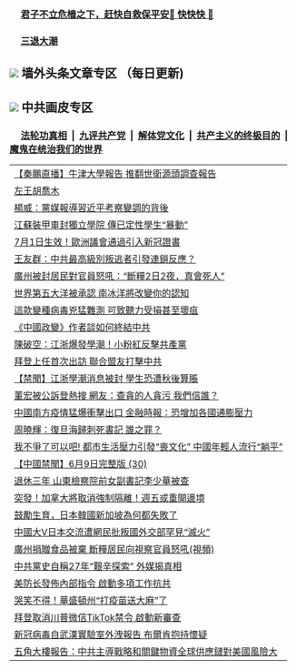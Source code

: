 
 ### &nbsp;&nbsp;&nbsp;&nbsp; [君子不立危樯之下，赶快自救保平安🍎 快快快 📩](https://github.com/pwgy/td/blob/master/README.md)

 ### &nbsp;&nbsp;&nbsp;&nbsp; [三退大潮](https://ww3.xkide.work/?key=zuuelqyfglsfjmgm&pin=65881581&ag=ogQuit&from=pw2) 

## <img src="https://img.icons8.com/cute-clipart/2x/circled-right.png"> 墙外头条文章专区 （每日更新)

<Table>
<tr><td colspan="2" align="left"><a href="https://www.cheuw.work/?ag=c1444519&key=payedyunruhydnqd&from=pw2">【秦鵬直播】牛津大學報告 推翻世衛源頭調查報告
</a></td></tr>
<tr><td colspan="2" align="left"><a href="https://www.cheuw.work/?ag=c1444529&key=payedyunruhydnqd&from=pw2">左王胡喬木
</a></td></tr>
<tr><td colspan="2" align="left"><a href="https://www.cheuw.work/?ag=c1444467&key=payedyunruhydnqd&from=pw2">楊威：黨媒報導習近平考察變調的背後
</a></td></tr>
<tr><td colspan="2" align="left"><a href="https://www.cheuw.work/?ag=c1444482&key=payedyunruhydnqd&from=pw2">江蘇裝甲車封獨立學院 傳已定性學生“暴動”
</a></td></tr>
<tr><td colspan="2" align="left"><a href="https://www.cheuw.work/?ag=c1444528&key=payedyunruhydnqd&from=pw2">7月1日生效！歐洲議會通過引入新冠證書
</a></td></tr>
<tr><td colspan="2" align="left"><a href="https://www.cheuw.work/?ag=c1444464&key=payedyunruhydnqd&from=pw2">王友群：中共最高級別叛逃者引發連鎖反應？
</a></td></tr>
<tr><td colspan="2" align="left"><a href="https://www.cheuw.work/?ag=c1444495&key=payedyunruhydnqd&from=pw2">廣州被封居民對官員怒吼：“斷糧2日2夜，真會死人”
</a></td></tr>
<tr><td colspan="2" align="left"><a href="https://www.cheuw.work/?ag=c1444527&key=payedyunruhydnqd&from=pw2">世界第五大洋被承認 南冰洋將改變你的認知
</a></td></tr>
<tr><td colspan="2" align="left"><a href="https://www.cheuw.work/?ag=c1444501&key=payedyunruhydnqd&from=pw2">這款變種病毒兇猛難測 可致聽力受損甚至壞疽
</a></td></tr>
<tr><td colspan="2" align="left"><a href="https://www.cheuw.work/?ag=c1444454&key=payedyunruhydnqd&from=pw2">《中國政變》作者談如何終結中共
</a></td></tr>
<tr><td colspan="2" align="left"><a href="https://www.cheuw.work/?ag=c1444465&key=payedyunruhydnqd&from=pw2">陳破空：江浙爆發學潮！小粉紅反擊共產黨
</a></td></tr>
<tr><td colspan="2" align="left"><a href="https://www.cheuw.work/?ag=c1444526&key=payedyunruhydnqd&from=pw2">拜登上任首次出訪 聯合盟友打擊中共
</a></td></tr>
<tr><td colspan="2" align="left"><a href="https://www.cheuw.work/?ag=c1444425&key=payedyunruhydnqd&from=pw2">【禁聞】江浙學潮消息被封 學生恐遭秋後算賬
</a></td></tr>
<tr><td colspan="2" align="left"><a href="https://www.cheuw.work/?ag=c1444483&key=payedyunruhydnqd&from=pw2">董宏被公訴登熱搜  網友：查貪的人貪污  我們信誰？
</a></td></tr>
<tr><td colspan="2" align="left"><a href="https://www.cheuw.work/?ag=c1444450&key=payedyunruhydnqd&from=pw2">中國南方疫情猛爆衝擊出口 金融時報：恐增加各國通膨壓力
</a></td></tr>
<tr><td colspan="2" align="left"><a href="https://www.cheuw.work/?ag=c1444485&key=payedyunruhydnqd&from=pw2">周曉輝：復旦海歸刺死書記 誰之罪？
</a></td></tr>
<tr><td colspan="2" align="left"><a href="https://www.cheuw.work/?ag=c1444456&key=payedyunruhydnqd&from=pw2">我不爭了可以吧! 都市生活壓力引發“喪文化” 中國年輕人流行“躺平”
</a></td></tr>
<tr><td colspan="2" align="left"><a href="https://www.cheuw.work/?ag=c1444424&key=payedyunruhydnqd&from=pw2">【中國禁聞】6月9日完整版 (30)
</a></td></tr>
<tr><td colspan="2" align="left"><a href="https://www.cheuw.work/?ag=c1444524&key=payedyunruhydnqd&from=pw2">退休三年 山東檢察院前女副書記李少華被查
</a></td></tr>
<tr><td colspan="2" align="left"><a href="https://www.cheuw.work/?ag=c1444522&key=payedyunruhydnqd&from=pw2">突發！加拿大將取消強制隔離！週五或重開邊境
</a></td></tr>
<tr><td colspan="2" align="left"><a href="https://www.cheuw.work/?ag=c1444530&key=payedyunruhydnqd&from=pw2">鼓勵生育，日本韓國新加坡為何都失敗了
</a></td></tr>
<tr><td colspan="2" align="left"><a href="https://www.cheuw.work/?ag=c1444493&key=payedyunruhydnqd&from=pw2">中國大V日本交流遭網民批叛國外交部罕見“滅火”
</a></td></tr>
<tr><td colspan="2" align="left"><a href="https://www.cheuw.work/?ag=c1444461&key=payedyunruhydnqd&from=pw2">廣州捐贈食品被棄 斷糧居民向視察官員怒吼(視頻)
</a></td></tr>
<tr><td colspan="2" align="left"><a href="https://www.cheuw.work/?ag=c1444533&key=payedyunruhydnqd&from=pw2">中共黨史自稱27年“艱辛探索” 外媒揭真相
</a></td></tr>
<tr><td colspan="2" align="left"><a href="https://www.cheuw.work/?ag=c1444455&key=payedyunruhydnqd&from=pw2">美防长發佈內部指令 啟動多項工作抗共
</a></td></tr>
<tr><td colspan="2" align="left"><a href="https://www.cheuw.work/?ag=c1444525&key=payedyunruhydnqd&from=pw2">哭笑不得！華盛頓州“打疫苗送大麻”了
</a></td></tr>
<tr><td colspan="2" align="left"><a href="https://www.cheuw.work/?ag=c1444445&key=payedyunruhydnqd&from=pw2">拜登取消川普微信TikTok禁令 啟動新審查
</a></td></tr>
<tr><td colspan="2" align="left"><a href="https://www.cheuw.work/?ag=c1444468&key=payedyunruhydnqd&from=pw2">新冠病毒自武漢實驗室外洩報告 布爾肯抱持懷疑
</a></td></tr>
<tr><td colspan="2" align="left"><a href="https://www.cheuw.work/?ag=c1444472&key=payedyunruhydnqd&from=pw2">五角大樓報告：中共主導戰略和關鍵物資全球供應鏈對美國風險大
</a></td></t
 </Table>

 ## <img src="https://img.icons8.com/cute-clipart/2x/circled-right.png"> 中共画皮专区
 ### &nbsp;&nbsp;&nbsp;&nbsp; [法轮功真相](https://github.com/begood0513/basic/blob/master/README.md) &nbsp;|&nbsp; [九评共产党](https://github.com/begood0513/9ping.md/blob/master/README.md) &nbsp;|&nbsp; [解体党文化](https://github.com/begood0513/jtdwh.md/blob/master/README.md)   &nbsp;|&nbsp; [共产主义的终极目的](https://github.com/begood0513/gczydzjmd.md/blob/master/README.md) &nbsp;|&nbsp; [魔鬼在统治我们的世界](https://github.com/begood0513/gczydzjmd.md/blob/master/README.md) 
